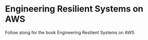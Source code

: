 # Engineering Resilient Systems on AWS
Follow along for the book Engineering Resilient Systems on AWS
